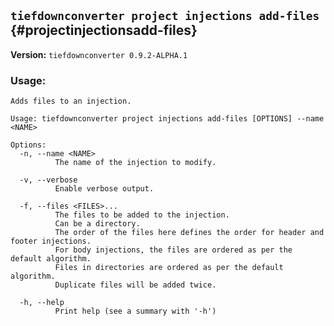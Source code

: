 ## `tiefdownconverter project injections add-files` {#projectinjectionsadd-files}

**Version:** `tiefdownconverter 0.9.2-ALPHA.1`

### Usage:
```
Adds files to an injection.

Usage: tiefdownconverter project injections add-files [OPTIONS] --name <NAME>

Options:
  -n, --name <NAME>
          The name of the injection to modify.

  -v, --verbose
          Enable verbose output.

  -f, --files <FILES>...
          The files to be added to the injection.
          Can be a directory.
          The order of the files here defines the order for header and footer injections.
          For body injections, the files are ordered as per the default algorithm.
          Files in directories are ordered as per the default algorithm.
          Duplicate files will be added twice.

  -h, --help
          Print help (see a summary with '-h')
```

